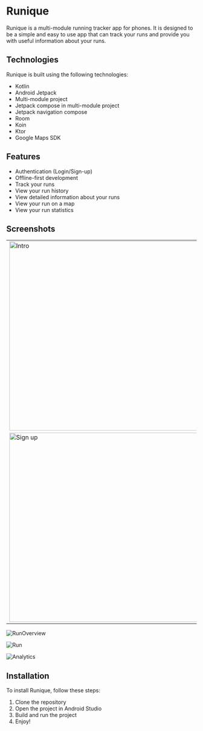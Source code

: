 # Runique

Runique is a multi-module running tracker app for phones. It is designed to be a simple and easy to
use app that can track your runs and provide you with useful information about your runs.

## Technologies

Runique is built using the following technologies:

- Kotlin
- Android Jetpack
- Multi-module project
- Jetpack compose in multi-module project
- Jetpack navigation compose
- Room
- Koin
- Ktor
- Google Maps SDK

## Features
- Authentication (Login/Sign-up)
- Offline-first development
- Track your runs
- View your run history
- View detailed information about your runs
- View your run on a map
- View your run statistics

## Screenshots

<table>
  <tr>
    <td>
      <img src="intro.png" alt="Intro" width="500"/>
    </td>
    <td>
      <img src="login.png" alt="Login" width="500"/>
    </td>
  </tr>

  <tr>
    <td>
      <img src="sign-up.png" alt="Sign up" width="500"/>
    </td>
    <td>
      <img src="run_overview.png" alt="Phone Watch Mockup" width="500"/>
    </td>
  </tr>

</table>


![RunOverview](run_overview.png)

![Run](run.png)

![Analytics](analytics.png)

## Installation

To install Runique, follow these steps:

1. Clone the repository
2. Open the project in Android Studio
3. Build and run the project
4. Enjoy!

